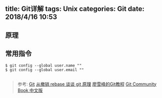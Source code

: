 title: Git详解
tags: Unix
categories: Git
date: 2018/4/16 10:53
---

## 原理

## 常用指令

```
$ git config --global user.name ""
$ git config --global user.email ""


```

> 参考:
> [Git](https://git-scm.com/book/zh/v1/起步)
> [从撤销 rebase 谈谈 git 原理](http://mp.weixin.qq.com/s/JX9BNLM268EZr-AR8GZAhw)
> [廖雪峰的Git教程](https://www.liaoxuefeng.com/wiki/0013739516305929606dd18361248578c67b8067c8c017b000)
> [Git Community Book 中文版](http://gitbook.liuhui998.com/index.html)

